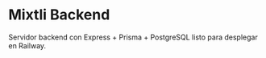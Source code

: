 # Mixtli Backend
Servidor backend con Express + Prisma + PostgreSQL listo para desplegar en Railway.
